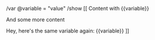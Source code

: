 /var @variable = "value"
/show [[
Content with {{variable}}

And some more content

Hey, here's the same variable again: {{variable}}
]]